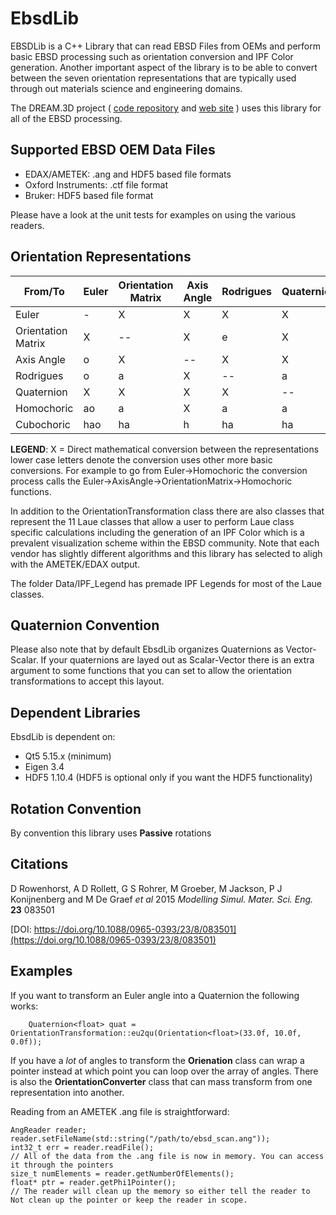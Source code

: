 # EbsdLib #

EBSDLib is a C++ Library that can read EBSD Files from OEMs and perform basic EBSD processing such as orientation conversion and IPF Color generation. Another important aspect of the 
library is to be able to convert between the seven orientation representations that
are typically used through out materials science and engineering domains.

The DREAM.3D project ( [code repository](http://www.github.com/bluequartzsoftware/DREAM3D) and [web site](http://dream3d.bluequartz.net) ) uses this library for all of the EBSD processing.

## Supported EBSD OEM Data Files ##

+ EDAX/AMETEK: .ang and HDF5 based file formats
+ Oxford Instruments: .ctf file format
+ Bruker: HDF5 based file format

Please have a look at the unit tests for examples on using the various readers.

## Orientation Representations ##

| From/To |  Euler  |  Orientation Matrix   |  Axis Angle  |  Rodrigues   |  Quaternion   |  Homochoric  |  Cubochoric  |
| ------- |-------| ------- |------- |------- |-------  |-------  |------- |
|Euler|  -   |  X   |  X   |  X   |  X   |  a   | ah   |
|Orientation Matrix|  X   |  --  |  X   |  e   |  X   |  a   | ah   |
|Axis Angle|  o   |  X   | --   |  X   |  X   |  X   |  h   |
|Rodrigues|  o   |  a   |  X   | --   |  a   |  X   |  h   |
|Quaternion|  X   |  X   |  X   |  X   | --   |  X   |  h   |
|Homochoric|  ao  |  a   |  X   |  a   |  a   | --   |  X   |
|Cubochoric| hao  |  ha  |  h   |  ha  | ha   |  X   | --   |

**LEGEND**: X = Direct mathematical conversion between the representations
lower case letters denote the conversion uses other more basic conversions. For
example to go from Euler->Homochoric the conversion process calls the Euler->AxisAngle->OrientationMatrix->Homochoric functions.

In addition to the OrientationTransformation class there are also classes that represent
the 11 Laue classes that allow a user to perform Laue class specific calculations
including the generation of an IPF Color which is a prevalent visualization scheme within
the EBSD community. Note that each vendor has slightly different algorithms and this
library has selected to aligh with the AMETEK/EDAX output.

The folder Data/IPF_Legend has premade IPF Legends for most of the Laue classes.

## Quaternion Convention ##

Please also note that by default EbsdLib organizes Quaternions as Vector-Scalar. If your quaternions
are layed out as Scalar-Vector there is an extra argument to some functions that you
can set to allow the orientation transformations to accept this layout.

## Dependent Libraries ##

EbsdLib is dependent on:

+ Qt5 5.15.x (minimum)
+ Eigen 3.4
+ HDF5 1.10.4 (HDF5 is optional only if you want the HDF5 functionality)

## Rotation Convention ##

By convention this library uses **Passive** rotations

## Citations ##

D Rowenhorst, A D Rollett, G S Rohrer, M Groeber, M Jackson, P J Konijnenberg and M De Graef  _et al_ 2015 _Modelling Simul. Mater. Sci. Eng._ **23** 083501

[DOI: https://doi.org/10.1088/0965-0393/23/8/083501](https://doi.org/10.1088/0965-0393/23/8/083501)

## Examples ##

If you want to transform an Euler angle into a Quaternion the following works:

        Quaternion<float> quat = OrientationTransformation::eu2qu(Orientation<float>(33.0f, 10.0f, 0.0f));

If you have a *lot* of angles to transform the **Orienation** class can wrap a pointer instead at which point
you can loop over the array of angles. There is also the **OrientationConverter** class that can 
mass transform from one representation into another.

Reading from an AMETEK .ang file is straightforward:

    AngReader reader;
    reader.setFileName(std::string("/path/to/ebsd_scan.ang"));
    int32_t err = reader.readFile();
    // All of the data from the .ang file is now in memory. You can access it through the pointers
    size_t numElements = reader.getNumberOfElements();
    float* ptr = reader.getPhi1Pointer();
    // The reader will clean up the memory so either tell the reader to Not clean up the pointer or keep the reader in scope.

